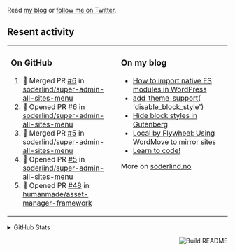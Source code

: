 Read [my blog](https://soderlind.no/) or [follow me on Twitter](https://twitter.com/soderlind).

## Resent activity

<table width="100%" border="0"><tr><td valign="top" width="49%">

### On GitHub

<!--START_SECTION:activity-->
1. 🎉 Merged PR [#6](https://github.com/soderlind/super-admin-all-sites-menu/pull/6) in [soderlind/super-admin-all-sites-menu](https://github.com/soderlind/super-admin-all-sites-menu)
2. 💪 Opened PR [#6](https://github.com/soderlind/super-admin-all-sites-menu/pull/6) in [soderlind/super-admin-all-sites-menu](https://github.com/soderlind/super-admin-all-sites-menu)
3. 🎉 Merged PR [#5](https://github.com/soderlind/super-admin-all-sites-menu/pull/5) in [soderlind/super-admin-all-sites-menu](https://github.com/soderlind/super-admin-all-sites-menu)
4. 💪 Opened PR [#5](https://github.com/soderlind/super-admin-all-sites-menu/pull/5) in [soderlind/super-admin-all-sites-menu](https://github.com/soderlind/super-admin-all-sites-menu)
5. 💪 Opened PR [#48](https://github.com/humanmade/asset-manager-framework/pull/48) in [humanmade/asset-manager-framework](https://github.com/humanmade/asset-manager-framework)
<!--END_SECTION:activity-->

</td><td valign="top" width="49%">

### On my blog

<!-- BLOG:START -->
- [How to import native ES modules in WordPress](https://soderlind.no/how-to-import-native-es-modules-in-wordpress/)
- [add_theme_support( 'disable_block_style')](https://soderlind.no/add-theme-support-disable-block-style/)
- [Hide block styles in Gutenberg](https://soderlind.no/hide-block-styles-in-gutenberg/)
- [Local by Flywheel: Using WordMove to mirror sites](https://soderlind.no/local-by-flywheel-using-wordmove-to-mirror-sites/)
- [Learn to code!](https://soderlind.no/learn-to-code/)
<!-- BLOG:END -->

More on [soderlind.no](https://soderlind.no/)
</td></tr></table>

<details>
  <summary>GitHub Stats</summary>

  <img align="left" alt="Soderlind's GitHub Stats" src="https://github-readme-stats-d1emiyjuh.vercel.app/api?username=soderlind&show_icons=true&hide_border=true&count_private=true" />
  <img align="left" alt="Soderlind's Languages Stats" src="https://github-readme-stats-d1emiyjuh.vercel.app/api/top-langs/?username=soderlind" />

</details>

<a href="https://github.com/soderlind/soderlind/actions"><img src="https://github.com/soderlind/soderlind/workflows/Build%20README/badge.svg" align="right" alt="Build README"></a>

